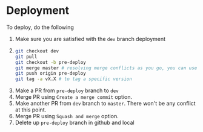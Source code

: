# Deployment

To deploy, do the following

1.  Make sure you are satisfied with the `dev` branch deployment
2.  ```bash
    git checkout dev
    git pull
    git checkout -b pre-deploy
    git merge master # resolving merge conflicts as you go, you can use '--strategy-options'
    git push origin pre-deploy
    git tag -a vX.X # to tag a specific version
    ```
3.  Make a PR from `pre-deploy` branch to `dev`
4.  Merge PR using `Create a merge commit` option.
5.  Make another PR from `dev` branch to `master`. There won't be any conflict at this point.
6.  Merge PR using `Squash and merge` option.
7.  Delete up `pre-deploy` branch in github and local
